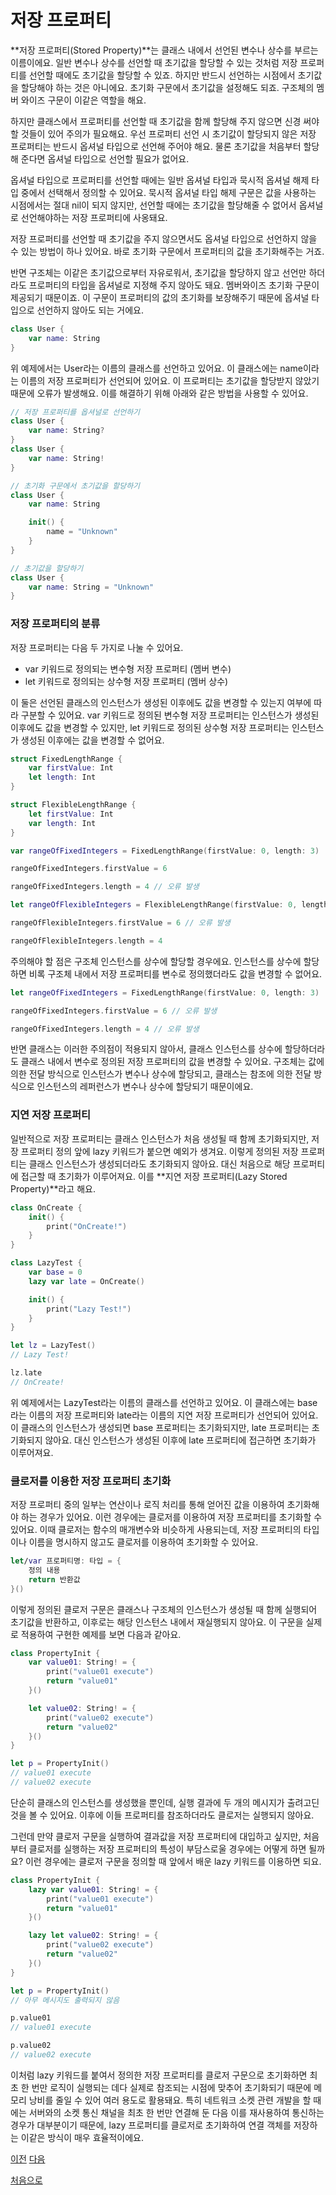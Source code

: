 # 저장 프로퍼티

**저장 프로퍼티(Stored Property)**는 클래스 내에서 선언된 변수나 상수를 부르는 이름이에요. 일반 변수나 상수를 선언할 때 초기값을 할당할 수 있는 것처럼 저장 프로퍼티를 선언할 때에도 초기값을 할당할 수 있죠. 하지만 반드시 선언하는 시점에서 초기값을 할당해야 하는 것은 아니에요. 초기화 구문에서 초기값을 설정해도 되죠. 구조체의 멤버 와이즈 구문이 이같은 역할을 해요.

하지만 클래스에서 프로퍼티를 선언할 때 초기값을 함께 할당해 주지 않으면 신경 써야 할 것들이 있어 주의가 필요해요. 우선 프로퍼티 선언 시 초기값이 할당되지 않은 저장 프로퍼티는 반드시 옵셔널 타입으로 선언해 주어야 해요. 물론 초기값을 처음부터 할당해 준다면 옵셔널 타입으로 선언할 필요가 없어요.

옵셔널 타입으로 프로퍼티를 선언할 때에는 일반 옵셔널 타입과 묵시적 옵셔널 해제 타입 중에서 선택해서 정의할 수 있어요. 묵시적 옵셔널 타입 해제 구문은 값을 사용하는 시점에서는 절대 nil이 되지 않지만, 선언할 때에는 초기값을 할당해줄 수 없어서 옵셔널로 선언해야하는 저장 프로퍼티에 사옹돼요.

저장 프로퍼티를 선언할 때 초기값을 주지 않으면서도 옵셔널 타입으로 선언하지 않을 수 있는 방법이 하나 있어요. 바로 초기화 구문에서 프로퍼티의 값을 초기화해주는 거죠.

반면 구조체는 이같은 초기값으로부터 자유로워서, 초기값을 할당하지 않고 선언만 하더라도 프로퍼티의 타입을 옵셔널로 지정해 주지 않아도 돼요. 멤버와이즈 초기화 구문이 제공되기 때문이죠. 이 구문이 프로퍼티의 값의 초기화를 보장해주기 때문에 옵셔널 타입으로 선언하지 않아도 되는 거에요.

```swift
class User {
    var name: String
}
```

위 예제에서는 User라는 이름의 클래스를 선언하고 있어요. 이 클래스에는 name이라는 이름의 저장 프로퍼티가 선언되어 있어요. 이 프로퍼티는 초기값을 할당받지 않았기 때문에 오류가 발생해요. 이를 해결하기 위해 아래와 같은 방법을 사용할 수 있어요.

```swift
// 저장 프로퍼티를 옵셔널로 선언하기
class User {
    var name: String?
}
class User {
    var name: String!
}

// 초기화 구문에서 초기값을 할당하기
class User {
    var name: String

    init() {
        name = "Unknown"
    }
}

// 초기값을 할당하기
class User {
    var name: String = "Unknown"
}
```

### 저장 프로퍼티의 분류

저장 프로퍼티는 다음 두 가지로 나눌 수 있어요.

- var 키워드로 정의되는 변수형 저장 프로퍼티 (멤버 변수)
- let 키워드로 정의되는 상수형 저장 프로퍼티 (멤버 상수)

이 둘은 선언된 클래스의 인스턴스가 생성된 이후에도 값을 변경할 수 있는지 여부에 따라 구분할 수 있어요. var 키워드로 정의된 변수형 저장 프로퍼티는 인스턴스가 생성된 이후에도 값을 변경할 수 있지만, let 키워드로 정의된 상수형 저장 프로퍼티는 인스턴스가 생성된 이후에는 값을 변경할 수 없어요.

```swift
struct FixedLengthRange {
    var firstValue: Int
    let length: Int
}

struct FlexibleLengthRange {
    let firstValue: Int
    var length: Int
}

var rangeOfFixedIntegers = FixedLengthRange(firstValue: 0, length: 3)

rangeOfFixedIntegers.firstValue = 6

rangeOfFixedIntegers.length = 4 // 오류 발생

let rangeOfFlexibleIntegers = FlexibleLengthRange(firstValue: 0, length: 3)

rangeOfFlexibleIntegers.firstValue = 6 // 오류 발생

rangeOfFlexibleIntegers.length = 4
```

주의해야 할 점은 구조체 인스턴스를 상수에 할당할 경우에요. 인스턴스를 상수에 할당하면 비록 구조체 내에서 저장 프로퍼티를 변수로 정의했더라도 값을 변경할 수 없어요.

```swift
let rangeOfFixedIntegers = FixedLengthRange(firstValue: 0, length: 3)

rangeOfFixedIntegers.firstValue = 6 // 오류 발생

rangeOfFixedIntegers.length = 4 // 오류 발생
```

반면 클래스는 이러한 주의점이 적용되지 않아서, 클래스 인스턴스를 상수에 할당하더라도 클래스 내에서 변수로 정의된 저장 프로퍼티의 값을 변경할 수 있어요. 구조체는 값에 의한 전달 방식으로 인스턴스가 변수나 상수에 할당되고, 클래스는 참조에 의한 전달 방식으로 인스턴스의 레퍼런스가 변수나 상수에 할당되기 때문이에요.

### 지연 저장 프로퍼티

일반적으로 저장 프로퍼티는 클래스 인스턴스가 처음 생성될 때 함께 초기화되지만, 저장 프로퍼티 정의 앞에 lazy 키워드가 붙으면 예외가 생겨요. 이렇게 정의된 저장 프로퍼티는 클래스 인스턴스가 생성되더라도 초기화되지 않아요. 대신 처음으로 해당 프로퍼티에 접근할 때 초기화가 이루어져요. 이를 **지연 저장 프로퍼티(Lazy Stored Property)**라고 해요.

```swift
class OnCreate {
    init() {
        print("OnCreate!")
    }
}

class LazyTest {
    var base = 0
    lazy var late = OnCreate()

    init() {
        print("Lazy Test!")
    }
}

let lz = LazyTest()
// Lazy Test!

lz.late
// OnCreate!
```

위 예제에서는 LazyTest라는 이름의 클래스를 선언하고 있어요. 이 클래스에는 base라는 이름의 저장 프로퍼티와 late라는 이름의 지연 저장 프로퍼티가 선언되어 있어요. 이 클래스의 인스턴스가 생성되면 base 프로퍼티는 초기화되지만, late 프로퍼티는 초기화되지 않아요. 대신 인스턴스가 생성된 이후에 late 프로퍼티에 접근하면 초기화가 이루어져요.

### 클로저를 이용한 저장 프로퍼티 초기화

저장 프로퍼티 중의 일부는 연산이나 로직 처리를 통해 얻어진 값을 이용하여 초기화해야 하는 경우가 있어요. 이런 경우에는 클로저를 이용하여 저장 프로퍼티를 초기화할 수 있어요. 이때 클로저는 함수의 매개변수와 비슷하게 사용되는데, 저장 프로퍼티의 타입이나 이름을 명시하지 않고도 클로저를 이용하여 초기화할 수 있어요.

```swift
let/var 프로퍼티명: 타입 = {
    정의 내용
    return 반환값
}()
```

이렇게 정의된 클로저 구문은 클래스나 구조체의 인스턴스가 생성될 때 함께 실행되어 초기값을 반환하고, 이후로는 해당 인스턴스 내에서 재실행되지 않아요. 이 구문을 실제로 적용하여 구현한 예제를 보면 다음과 같아요.

```swift
class PropertyInit {
    var value01: String! = {
        print("value01 execute")
        return "value01"
    }()

    let value02: String! = {
        print("value02 execute")
        return "value02"
    }()
}

let p = PropertyInit()
// value01 execute
// value02 execute
```

단순히 클래스의 인스턴스를 생성했을 뿐인데, 실행 결과에 두 개의 메시지가 출려고딘 것을 볼 수 있어요. 이후에 이들 프로퍼티를 참조하더라도 클로저는 실행되지 않아요.

그런데 만약 클로저 구문을 실행하여 결과값을 저장 프로퍼티에 대입하고 싶지만, 처음부터 클로저를 실행하는 저장 프로퍼티의 특성이 부담스로울 경우에는 어떻게 하면 될까요? 이런 경우에는 클로저 구문을 정의할 때 앞에서 배운 lazy 키워드를 이용하면 되요.

```swift
class PropertyInit {
    lazy var value01: String! = {
        print("value01 execute")
        return "value01"
    }()

    lazy let value02: String! = {
        print("value02 execute")
        return "value02"
    }()
}

let p = PropertyInit()
// 아무 메시지도 출력되지 않음

p.value01
// value01 execute

p.value02
// value02 execute
```

이처럼 lazy 키워드를 붙여서 정의한 저장 프로퍼티를 클로저 구문으로 초기화하면 최초 한 번만 로직이 실행되는 데다 실제로 참조되는 시점에 맞추어 초기화되기 때문에 메모리 낭비를 줄일 수 있어 여러 용도로 활용돼요. 특히 네트워크 소켓 관련 개발을 할 때에는 서버와의 소켓 통신 채널을 최초 한 번만 연결해 둔 다음 이를 재사용하여 통신하는 경우가 대부분이기 때문에, lazy 프로퍼티를 클로저로 초기화하여 연결 객체를 저장하는 이같은 방식이 매우 효율적이에요.

[이전](https://github.com/MojitoBar/iOS-DeepDive/blob/main/%EA%BC%BC%EA%BC%BC%ED%95%9C_%EC%9E%AC%EC%9D%80%EC%94%A8%EC%9D%98_Swift_%EB%AC%B8%EB%B2%95%ED%8E%B8/8.2.md)
[다음](https://github.com/MojitoBar/iOS-DeepDive/blob/main/%EA%BC%BC%EA%BC%BC%ED%95%9C_%EC%9E%AC%EC%9D%80%EC%94%A8%EC%9D%98_Swift_%EB%AC%B8%EB%B2%95%ED%8E%B8/8.2.2md)

[처음으로](https://github.com/MojitoBar/iOS-DeepDive/blob/main/%EA%BC%BC%EA%BC%BC%ED%95%9C_%EC%9E%AC%EC%9D%80%EC%94%A8%EC%9D%98_Swift_%EB%AC%B8%EB%B2%95%ED%8E%B8/README.md)
